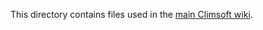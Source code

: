 This directory contains files used in the [main Climsoft wiki](https://github.com/opencdms/Climsoft/wiki).
